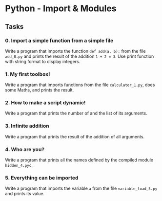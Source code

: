# Python - Import & Modules

## Tasks

### 0. Import a simple function from a simple file
 
Write a program that imports the function `def add(a, b):` from the file `add_0.py` and prints the result of the addition `1 + 2 = 3`. Use print function with string format to display integers.

### 1. My first toolbox!
 
Write a program that imports functions from the file `calculator_1.py`, does some Maths, and prints the result.

### 2. How to make a script dynamic!
 
Write a program that prints the number of and the list of its arguments.

### 3. Infinite addition
 
Write a program that prints the result of the addition of all arguments.

### 4. Who are you?

Write a program that prints all the names defined by the compiled module `hidden_4.pyc`.

### 5. Everything can be imported

Write a program that imports the variable `a` from the file `variable_load_5.py` and prints its value.
